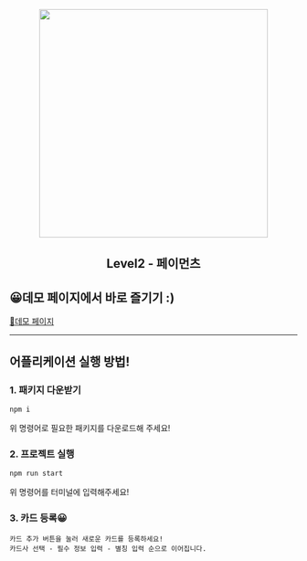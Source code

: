 <p align="middle" >
  <img src="https://techcourse-storage.s3.ap-northeast-2.amazonaws.com/0fefce79602043a9b3281ee1dd8f4be6" width="400">
</p>
<h2 align="middle">Level2 - 페이먼츠</h2>
</p>

## 😀데모 페이지에서 바로 즐기기 :)

[🎯데모 페이지](https://creative-lee.github.io/react-payments/)

---

## 어플리케이션 실행 방법!

### 1. 패키지 다운받기

```bash
npm i
```

위 명령어로 필요한 패키지를 다운로드해 주세요!

### 2. 프로젝트 실행

```bash
npm run start
```

위 명령어를 터미널에 입력해주세요!

### 3. 카드 등록😀

```
카드 추가 버튼을 눌러 새로운 카드를 등록하세요!
카드사 선택 - 필수 정보 입력 - 별칭 입력 순으로 이어집니다.
```
